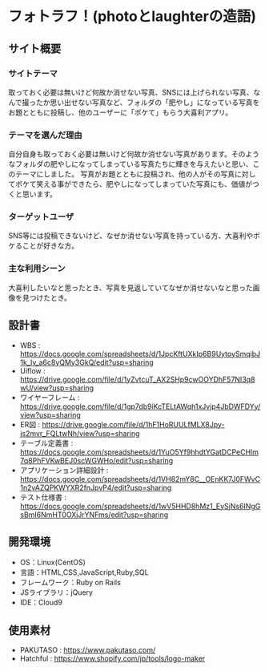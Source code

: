 # フォトラフ！(photoとlaughterの造語)

## サイト概要
### サイトテーマ
取っておく必要は無いけど何故か消せない写真、SNSには上げられない写真、なんで撮ったか思い出せない写真など、フォルダの「肥やし」になっている写真をお題とともに投稿し、他のユーザーに「ボケて」もらう大喜利アプリ。

### テーマを選んだ理由
自分自身も取っておく必要は無いけど何故か消せない写真があります。そのようなフォルダの肥やしになってしまっている写真たちに輝きを与えたいと思い、このテーマにしました。
写真がお題とともに投稿され、他の人がその写真に対してボケて笑える事ができたら、肥やしになってしまっていた写真にも、価値がつくと思います。

### ターゲットユーザ
SNS等には投稿できないけど、なぜか消せない写真を持っている方、大喜利やボケることが好きな方。

### 主な利用シーン
大喜利したいなと思ったとき、写真を見返していてなぜか消せないなと思った画像を見つけたとき。

## 設計書
- WBS : https://docs.google.com/spreadsheets/d/1JpcKftUXkIp6B9UytoySmqibJ1k_Iv_a6c8yQMy3GkQ/edit?usp=sharing
- Uiflow : https://drive.google.com/file/d/1yZvtcuT_AX2SHp9cwOOYDhF57NI3q8wU/view?usp=sharing
- ワイヤーフレーム : https://drive.google.com/file/d/1gp7db9iKcTELtAWqh1xJvjp4JbDWFDYy/view?usp=sharing
- ER図 : https://drive.google.com/file/d/1hF1HoRUULfMLX8Jpy-js2mvr_FQLtwNh/view?usp=sharing
- テーブル定義書 : https://docs.google.com/spreadsheets/d/1YuO5Yf9hhdtYGatDCPeCHlm7q8PhFVKwBEJ0scWGWHo/edit?usp=sharing
- アプリケーション詳細設計 : https://docs.google.com/spreadsheets/d/1VH82mY8C__OEnKK7J0FWvC1n2vAZQPKWYXR2fnJpvP4/edit?usp=sharing
- テスト仕様書 : https://docs.google.com/spreadsheets/d/1wV5HHD8hMz1_EySjNs6INgGsBmI6NmHT0OXjJrYNFms/edit?usp=sharing



## 開発環境
- OS：Linux(CentOS)
- 言語：HTML,CSS,JavaScript,Ruby,SQL
- フレームワーク：Ruby on Rails
- JSライブラリ：jQuery
- IDE：Cloud9

## 使用素材
- PAKUTASO : https://www.pakutaso.com/
- Hatchful : https://www.shopify.com/jp/tools/logo-maker
